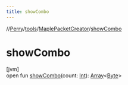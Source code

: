 ```yaml
---
title: showCombo
---
```

//[Perry](../../../index.html)/[tools](../index.html)/[MaplePacketCreator](index.html)/[showCombo](show-combo.html)



# showCombo



[jvm]\
open fun [showCombo](show-combo.html)(count: [Int](https://kotlinlang.org/api/latest/jvm/stdlib/kotlin/-int/index.html)): [Array](https://kotlinlang.org/api/latest/jvm/stdlib/kotlin/-array/index.html)<[Byte](https://kotlinlang.org/api/latest/jvm/stdlib/kotlin/-byte/index.html)>




